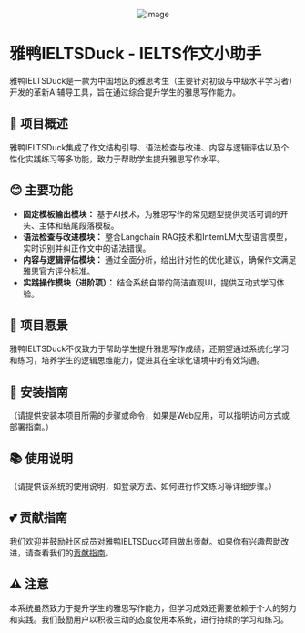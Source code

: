 <div align="center">

![Image](./img/logo.png)

</div><div align="left">
<h1>雅鸭IELTSDuck - IELTS作文小助手</h1>
</div>

雅鸭IELTSDuck是一款为中国地区的雅思考生（主要针对初级与中级水平学习者）开发的革新AI辅导工具，旨在通过综合提升学生的雅思写作能力。

## 📖 项目概述

雅鸭IELTSDuck集成了作文结构引导、语法检查与改进、内容与逻辑评估以及个性化实践练习等多功能，致力于帮助学生提升雅思写作水平。

## 😊 主要功能

- **固定模板输出模块：** 基于AI技术，为雅思写作的常见题型提供灵活可调的开头、主体和结尾段落模板。
- **语法检查与改进模块：** 整合Langchain RAG技术和InternLM大型语言模型，实时识别并纠正作文中的语法错误。
- **内容与逻辑评估模块：** 通过全面分析，给出针对性的优化建议，确保作文满足雅思官方评分标准。
- **实践操作模块（进阶项）：** 结合系统自带的简洁直观UI，提供互动式学习体验。

## 🚀 项目愿景

雅鸭IELTSDuck不仅致力于帮助学生提升雅思写作成绩，还期望通过系统化学习和练习，培养学生的逻辑思维能力，促进其在全球化语境中的有效沟通。

## 💼 安装指南

（请提供安装本项目所需的步骤或命令，如果是Web应用，可以指明访问方式或部署指南。）

## 📚 使用说明

（请提供该系统的使用说明，如登录方法、如何进行作文练习等详细步骤。）

## 💕 贡献指南

我们欢迎并鼓励社区成员对雅鸭IELTSDuck项目做出贡献。如果你有兴趣帮助改进，请查看我们的[贡献指南](链接到贡献指南)。

## ⚠️ 注意

本系统虽然致力于提升学生的雅思写作能力，但学习成效还需要依赖于个人的努力和实践。我们鼓励用户以积极主动的态度使用本系统，进行持续的学习和练习。
